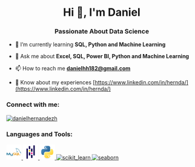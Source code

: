 <h1 align="center">Hi 👋, I'm Daniel</h1>
<h3 align="center">Passionate About Data Science</h3>

- 🌱 I’m currently learning **SQL, Python and Machine Learning**

- 💬 Ask me about **Excel, SQL, Power BI, Python and Machine Learning**

- 📫 How to reach me **danielhh182@gmail.com**

- 📄 Know about my experiences [https://www.linkedin.com/in/hernda/](https://www.linkedin.com/in/hernda/)

<h3 align="left">Connect with me:</h3>
<p align="left">
<a href="https://linkedin.com/in/danielhernandezh" target="blank"><img align="center" src="https://raw.githubusercontent.com/rahuldkjain/github-profile-readme-generator/master/src/images/icons/Social/linked-in-alt.svg" alt="danielhernandezh" height="30" width="40" /></a>
</p>

<h3 align="left">Languages and Tools:</h3>
<p align="left"> <a href="https://www.mysql.com/" target="_blank" rel="noreferrer"> <img src="https://raw.githubusercontent.com/devicons/devicon/master/icons/mysql/mysql-original-wordmark.svg" alt="mysql" width="40" height="40"/> </a> <a href="https://pandas.pydata.org/" target="_blank" rel="noreferrer"> <img src="https://raw.githubusercontent.com/devicons/devicon/2ae2a900d2f041da66e950e4d48052658d850630/icons/pandas/pandas-original.svg" alt="pandas" width="40" height="40"/> </a> <a href="https://www.python.org" target="_blank" rel="noreferrer"> <img src="https://raw.githubusercontent.com/devicons/devicon/master/icons/python/python-original.svg" alt="python" width="40" height="40"/> </a> <a href="https://scikit-learn.org/" target="_blank" rel="noreferrer"> <img src="https://upload.wikimedia.org/wikipedia/commons/0/05/Scikit_learn_logo_small.svg" alt="scikit_learn" width="40" height="40"/> </a> <a href="https://seaborn.pydata.org/" target="_blank" rel="noreferrer"> <img src="https://seaborn.pydata.org/_images/logo-mark-lightbg.svg" alt="seaborn" width="40" height="40"/> </a> </p>


<!---
- 👋 Hi, I’m Daniel
- 👀 I’m interested in 
- 🌱 I’m currently learning ...
- 💞️ I’m looking to collaborate on ...
- 📫 How to reach me ...


danielhernandezh/danielhernandezh is a ✨ special ✨ repository because its `README.md` (this file) appears on your GitHub profile.
You can click the Preview link to take a look at your changes.
--->
